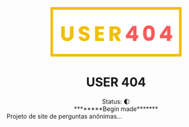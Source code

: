 <div align="center">
  <img src="/wwwroot/SVGs/logo-yellow.svg">
  <h1>USER 404</h1>
  <aside>
    Status: &#127763;
    <br>
    ********Begin made*******
  </aside>
</div>
Projeto de site de perguntas anônimas...
<br>
